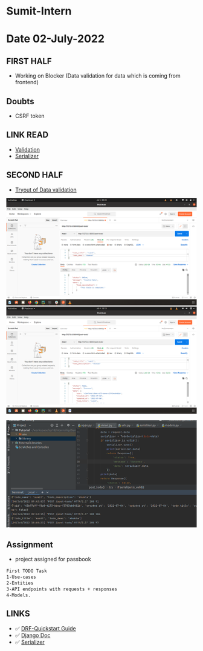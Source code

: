 # Sumit-Intern

# Date 02-July-2022

## FIRST HALF
- Working on Blocker (Data validation for data which is coming from frontend)

## Doubts
- CSRF token

## LINK READ
- [Validation](https://www.javatpoint.com/django-form-validation)
- [Serializer](https://www.javatpoint.com/create-rest-api-using-django-rest-framework)

## SECOND HALF

- [Tryout of Data validation](https://github.com/sp18-interns/Sumit-Intern/tree/main/Django_project/Tryout_project/Tutorial/library)


![alt text](error_msg_is_valid_method_for_serializer.png?raw=true)
![alt text](is_valid_method_for_serializer.png?raw=true)



![alt text](Runserver_console_output.png?raw=true)

## Assignment
- project assigned for passbook
```
First TODO Task
1-Use-cases
2-Entities
3-API endpoints with requests + responses
4-Models.

```


## LINKS 
- ✅ [DRF-Quickstart Guide](https://www.django-rest-framework.org/tutorial/quickstart/#quickstart)
- ✅ [Django Doc](https://docs.djangoproject.com/en/4.0/topics/db/models/)
- ✅ [Serializer](https://www.django-rest-framework.org/tutorial/1-serialization/)
